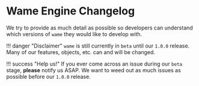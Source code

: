 # Wame Engine Changelog
We try to provide as much detail as possible so developers can understand which versions of `wame` they would like to develop with.

!!! danger "Disclaimer"
    `wame` is still currently in `beta` until our `1.0.0` release.
    Many of our features, objects, etc. can and will be changed.

!!! success "Help us!"
    If you ever come across an issue during our `beta` stage, **please** notify us ASAP.
    We want to weed out as much issues as possible before our `1.0.0` release.